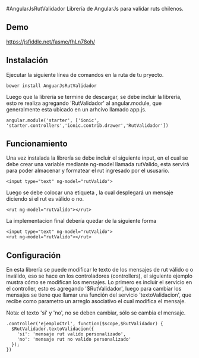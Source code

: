 #AngularJsRutValidador
Librería de AngularJs para validar ruts chilenos.

## Demo
https://jsfiddle.net/fasme/fhLn78oh/

## Instalación
Ejecutar la siguiente línea de comandos en la ruta de tu pryecto.
```
bower install AnguarJsRutValidador

```
Luego que la librería se termine de descargar, se debe incluir la librería, esto re realiza agregando 'RutValidador' al angular.module, que generalmente esta ubicado en un arhcivo llamado app.js.

```
angular.module('starter', ['ionic', 'starter.controllers','ionic.contrib.drawer','RutValidador'])

```

## Funcionamiento
Una vez instalada la librería se debe incluir el siguiente input, en el cual se debe crear una variable mediante ng-model llamada rutValido, esta servirá para poder almacenar y formatear el rut ingresado por el ususario.

```
<input type="text" ng-model="rutValido">

```
Luego se debe colocar una etiqueta <rut> , la cual desplegará un mensaje diciendo si el rut es válido o no.
```
<rut ng-model="rutValido"></rut>

```
La implementacion final debería quedar de la siguiente forma
```
<input type="text" ng-model="rutValido">
<rut ng-model="rutValido"></rut>

```
## Configuración
En esta librería se puede modificar le texto de los mensajes de rut válido o o inválido, eso se hace en los controladores (controllers), el siguiente ejemplo mustra cómo se modifican los mensajes. Lo primero es incluir el servicio en el controller, esto es agregando '$RutValidador', luego para cambiar los mensajes se tiene que llamar una función del servicio 'textoValidacion', que recibe como parametro un arreglo asociativo el cual modifica el mensaje.

Nota: el texto 'si' y 'no', no se deben cambiar, sólo se cambia el mensaje.
```
.controller('ejemploCtrl', function($scope,$RutValidador) {
  $RutValidador.textoValidacion({
    'si': 'mensaje rut valido personalizado',
    'no': 'mensaje rut no valido personalizado'
  });
})

```


